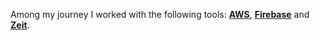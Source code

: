 Among my journey I worked with the following tools: **<a href='https://aws.amazon.com/' target='_blank' rel='noopener'>AWS</a>**, **<a href='https://firebase.google.com/' target='_blank' rel='noopener'>Firebase</a>** and **<a href='https://zeit.co/' target='_blank' rel='noopener'>Zeit</a>**.
